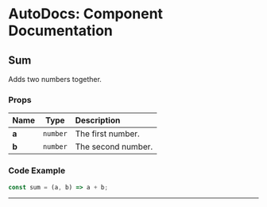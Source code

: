 # AutoDocs: Component Documentation

## Sum

Adds two numbers together.

### Props

| Name  |   Type   | Description        |
| :---- | :------: | :----------------- |
| **a** | `number` | The first number.  |
| **b** | `number` | The second number. |

### Code Example

```js
const sum = (a, b) => a + b;
```

---
